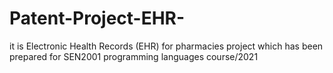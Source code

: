 # Patent-Project-EHR-
it is Electronic Health Records (EHR) for pharmacies project which has been prepared for SEN2001 programming languages course/2021
